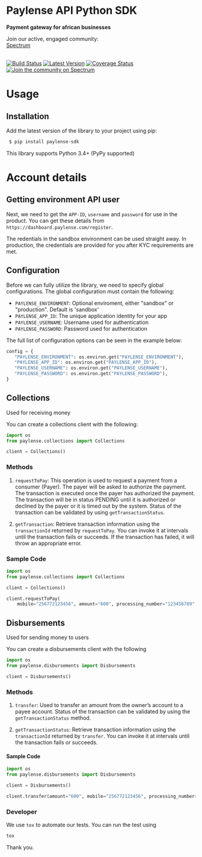 # Paylense API Python SDK</h1>

<strong>Payment gateway for african businesses</strong>

<div>
  Join our active, engaged community: <br>
  <a href="https://spectrum.chat/paylense-api-sdk/">Spectrum</a>
  <br><br>
</div>


[![Build Status](https://travis-ci.com/winopay/paylense-python-sdk.svg?branch=master)](https://travis-ci.com/winopay/paylense-python-sdk)
[![Latest Version](https://img.shields.io/pypi/v/tox-travis.svg)](https://badge.fury.io/js/paylense-python-sdk)
[![Coverage Status](https://coveralls.io/repos/github/winopay/paylense-python-sdk/badge.svg?branch=master)](https://coveralls.io/github/winopay/paylense-python-sdk?branch=master)
[![Join the community on Spectrum](https://withspectrum.github.io/badge/badge.svg)](https://spectrum.chat/paylense-api-developers/)


# Usage

## Installation

Add the latest version of the library to your project using pip:

```bash
 $ pip install paylense-sdk
```

This library supports Python 3.4+ (PyPy supported)

# Account details

## Getting environment API user

Next, we need to get the `APP-ID`, `username` and `password` for use in the product. You can get these details from `https://dashboard.paylense.com/register`.

The redentials in the sandbox environment can be used straight away. In production, the credentials are provided for you after KYC requirements are met.

## Configuration

Before we can fully utilize the library, we need to specify global configurations. The global configuration must contain the following:

* `PAYLENSE_ENVIRONMENT`: Optional enviroment, either "sandbox" or "production". Default is 'sandbox'
* `PAYLENSE_APP_ID`: The unique application identity for your app
* `PAYLENSE_USERNAME`: Username used for authentication
* `PAYLENSE_PASSWORD`: Password used for authentication

The full list of configuration options can be seen in the example below:

 ```python
 config = {
    "PAYLENSE_ENVIRONMENT": os.environ.get("PAYLENSE_ENVIRONMENT"),
    "PAYLENSE_APP_ID": os.environ.get("PAYLENSE_APP_ID"),
    "PAYLENSE_USERNAME": os.environ.get("PAYLENSE_USERNAME"),
    "PAYLENSE_PASSWORD": os.environ.get("PAYLENSE_PASSWORD"),
}
```

## Collections
Used for receiving money

You can create a collections client with the following:

```python
import os
from paylense.collections import Collections

client = Collections()
```

### Methods

1. `requestToPay`: This operation is used to request a payment from a consumer (Payer). The payer will be asked to authorize the payment. The transaction is executed once the payer has authorized the payment. The transaction will be in status PENDING until it is authorized or declined by the payer or it is timed out by the system. Status of the transaction can be validated by using `getTransactionStatus`.

2. `getTransaction`: Retrieve transaction information using the `transactionId` returned by `requestToPay`. You can invoke it at intervals until the transaction fails or succeeds. If the transaction has failed, it will throw an appropriate error.

### Sample Code

```python
import os
from paylense.collections import Collections

client = Collections()

client.requestToPay(
    mobile="256772123456", amount="600", processing_number="123456789", narration="dd")
```

## Disbursements

Used for sending money to users

You can create a disbursements client with the following

```python
import os
from paylense.disbursements import Disbursements

client = Disbursements()
```

### Methods

1. `transfer`: Used to transfer an amount from the owner’s account to a payee account. Status of the transaction can be validated by using the `getTransactionStatus` method.

2. `getTransactionStatus`: Retrieve transaction information using the `transactionId` returned by `transfer`. You can invoke it at intervals until the transaction fails or succeeds.

#### Sample Code

```python
import os
from paylense.disbursements import Disbursements

client = Disbursements()

client.transfer(amount="600", mobile="256772123456", processing_number="123456789", narration="dd")

```

### Developer
We use `tox` to automate our tests. You can run the test using

```python
tox
```
Thank you.
